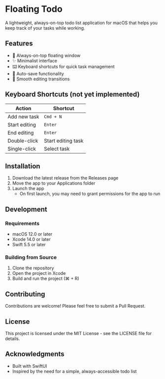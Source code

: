# Floating Todo

A lightweight, always-on-top todo list application for macOS that helps you keep track of your tasks while working.

## Features

- 📝 Always-on-top floating window
- ✨ Minimalist interface
- ⌨️ Keyboard shortcuts for quick task management
- 🔄 Auto-save functionality
- 💫 Smooth editing transitions

## Keyboard Shortcuts (not yet implemented)

| Action | Shortcut |
|--------|----------|
| Add new task | `Cmd + N` |
| Start editing | `Enter` |
| End editing | `Enter` |
| Double-click | Start editing task |
| Single-click | Select task |

## Installation

1. Download the latest release from the Releases page
2. Move the app to your Applications folder
3. Launch the app
   - On first launch, you may need to grant permissions for the app to run

## Development

### Requirements
- macOS 12.0 or later
- Xcode 14.0 or later
- Swift 5.5 or later

### Building from Source
1. Clone the repository 
2. Open the project in Xcode
3. Build and run the project (⌘ + R)

## Contributing

Contributions are welcome! Please feel free to submit a Pull Request.

## License

This project is licensed under the MIT License - see the LICENSE file for details.

## Acknowledgments

- Built with SwiftUI
- Inspired by the need for a simple, always-accessible todo list
